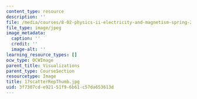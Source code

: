 ```yaml
---
content_type: resource
description: ''
file: /media/courses/8-02-physics-ii-electricity-and-magnetism-spring-2007/3f7307cde92151f96b61c57da653613d_17scatterRepThumb.jpg
file_type: image/jpeg
image_metadata:
  caption: ''
  credit: ''
  image-alt: ''
learning_resource_types: []
ocw_type: OCWImage
parent_title: Visualizations
parent_type: CourseSection
resourcetype: Image
title: 17scatterRepThumb.jpg
uid: 3f7307cd-e921-51f9-6b61-c57da653613d
---
```

